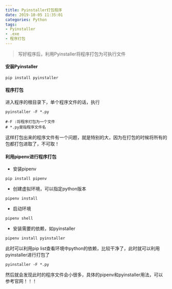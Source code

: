 ```yaml
---
title: Pyinstaller打包程序
date: 2019-10-05 11:35:01
categories: Python
tags:
- Pyinstaller
- .exe
- 程序打包
---
```


> 写好程序后，利用Pyinstaller将程序打包为可执行文件

<!--more-->

#### 安装Pyinstaller

```shell
pip install pyinstaller
```

#### 程序打包

进入程序的根目录下，单个程序文件的话，执行

```shell
pyinstaller -F *.py

#-F :将程序打包为一个文件
# *.py是指程序文件名
```

这样打包出来的程序文件有一个问题，就是特别的大，因为在打包的时候将所有的包都打包进取了，不可取！

#### 利用pipenv进行程序打包

- 安装pipenv

```shell
pip install pipenv
```

- 创建虚拟环境，可以指定python版本

```shell
pipenv install 
```

- 启动环境

```shell
pipenv shell
```

- 安装需要的依赖，如pyinstaller

```shell
pipenv install pyinstaller
```

此时可以利用pip list查看环境中python的依赖，比较干净了，此时就可以利用pyinstaller进行打包了

```shell
pyinstaller -F *.py
```

然后就会发现此时的程序文件会小很多，具体的pipenv和pyinstaller用法，可以参考官网！！！